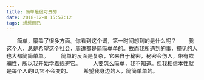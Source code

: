 ```yaml
---
title: 简单是很可贵的
date: 2018-12-8 15:57:12
tags: 想想而已
---
```

&emsp;&emsp;简单，覆盖了很多方面。你看到这个词，第一时间想到的是什么呢？<!-- more -->
&emsp;&emsp;我这个人，总是希望这个社会，周遭都是简简单单的。故而我所遇到的事，撞见的人也大都简简单单。
&emsp;&emsp;简单的反面是复杂，它来自于秘密，秘密会伤人，带有欺骗性，所以我开始学着规避它。
&emsp;&emsp;人要怎么简单，我不知道。但我相信本性就是每个人的ID,它不会变的。
&emsp;&emsp;希望我身边的人，简简单单的。